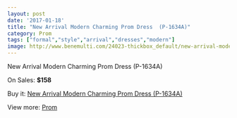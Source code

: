 ```yaml
---
layout: post
date: '2017-01-18'
title: "New Arrival Modern Charming Prom Dress  (P-1634A)"
category: Prom
tags: ["formal","style","arrival","dresses","modern"]
image: http://www.benemulti.com/24023-thickbox_default/new-arrival-modern-charming-prom-dress-p-1634a.jpg
---
```

New Arrival Modern Charming Prom Dress  (P-1634A)

On Sales: **$158**
<a href="https://www.benemulti.com/en/prom/9389-new-arrival-modern-charming-prom-dress-p-1634a.html"><amp-img layout="responsive" width="600" height="600" src="//www.benemulti.com/24023-thickbox_default/new-arrival-modern-charming-prom-dress-p-1634a.jpg" alt="New Arrival Modern Charming Prom Dress  (P-1634A) 0" /></a>

Buy it: [New Arrival Modern Charming Prom Dress  (P-1634A)](https://www.benemulti.com/en/prom/9389-new-arrival-modern-charming-prom-dress-p-1634a.html "New Arrival Modern Charming Prom Dress  (P-1634A)")

View more: [Prom](https://www.benemulti.com/en/78-prom "Prom")